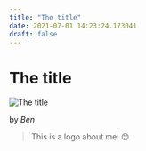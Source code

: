 ```yaml
---
title: "The title"
date: 2021-07-01 14:23:24.173041
draft: false
---
```


# The title

![The title](../images/cd2de385-daa1-11eb-b0be-60f262b60b65.png)

by *Ben*



> This is a logo about me! 😊